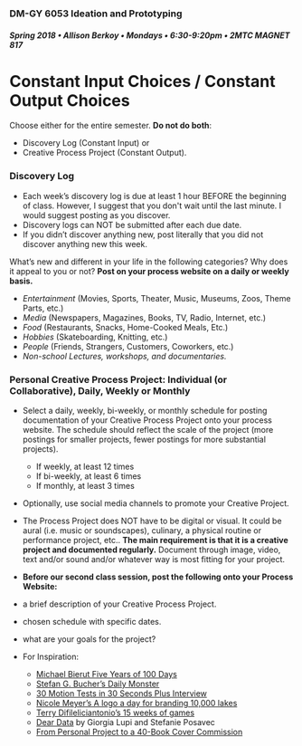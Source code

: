 ### DM-GY 6053 Ideation and Prototyping
##### Spring 2018 • Allison Berkoy • Mondays • 6:30-9:20pm • 2MTC MAGNET 817

# Constant Input Choices / Constant Output Choices

Choose either for the entire semester. **Do not do both**:

*   Discovery Log (Constant Input) or
*   Creative Process Project (Constant Output).

### Discovery Log

*   Each week’s discovery log is due at least 1 hour BEFORE the beginning of class. However, I suggest that you don't wait until the last minute. I would suggest posting as you discover.
*   Discovery logs can NOT be submitted after each due date.
*   If you didn’t discover anything new, post literally that you did not discover anything new this week.

What’s new and different in your life in the following categories? Why does it appeal to you or not? **Post on your process website on a daily or weekly basis.**

*   _Entertainment_ (Movies, Sports, Theater, Music, Museums, Zoos, Theme Parts, etc.)
*   _Media_ (Newspapers, Magazines, Books, TV, Radio, Internet, etc.)
*   _Food_ (Restaurants, Snacks, Home-Cooked Meals, Etc.)
*   _Hobbies_ (Skateboarding, Knitting, etc.)
*   _People_ (Friends, Strangers, Customers, Coworkers, etc.)
*   _Non-school Lectures, workshops, and documentaries._


### Personal Creative Process Project: Individual (or Collaborative), Daily, Weekly or Monthly

*   Select a daily, weekly, bi-weekly, or monthly schedule for posting documentation of your Creative Process Project onto your process website. The schedule should reflect the scale of the project (more postings for smaller projects, fewer postings for more substantial projects).
    *   If weekly, at least 12 times
    *   If bi-weekly, at least 6 times
    *   If monthly, at least 3 times
* Optionally, use social media channels to promote your Creative Project.
* The Process Project does NOT have to be digital or visual. It could be aural (i.e. music or soundscapes), culinary, a physical routine or performance project, etc.. **The main requirement is that it is a creative project and documented regularly.** Document through image, video, text and/or sound and/or whatever way is most fitting for your project.
*   **Before our second class session, post the following onto your Process Website:**
   *   a brief description of your Creative Process Project.
   *   chosen schedule with specific dates.
   *   what are your goals for the project?


*   For Inspiration:
    *   [Michael Bierut Five Years of 100 Days](http://designobserver.com/feature/five-years-of-100-days/24678)
    *   [Stefan G. Bucher’s Daily Monster](http://www.dailymonster.com/344_loves_you/monsterarchive.html)
    *   [30 Motion Tests in 30 Seconds Plus Interview](http://greyscalegorilla.com/blog/2011/01/30-motion-tests-in-30-seconds-plus-interview)
    *   [Nicole Meyer’s A logo a day for branding 10,000 lakes](http://www.psfk.com/2011/09/branding-10000-lakes-one-minnesota-lake-one-logo-every-day.html)
    *   [Terry Difileliciantonio’s 15 weeks of games](https://15weeksofgames.wordpress.com/)
    *   [Dear Data](http://www.dear-data.com/theproject) by Giorgia Lupi and Stefanie Posavec
    * [From Personal Project to a 40-Book Cover Commission](http://99u.com/articles/53891/from-personal-project-to-a-40-book-cover-commission)
